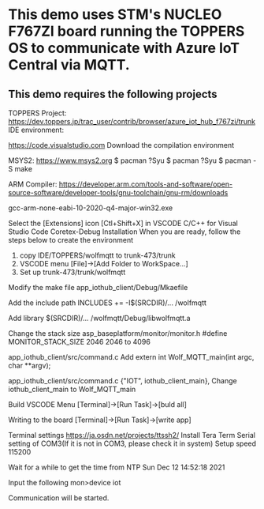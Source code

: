 # This demo uses STM's NUCLEO F767ZI board running the TOPPERS OS to communicate with Azure IoT Central via MQTT.

## This demo requires the following projects
TOPPERS Project:
https://dev.toppers.jp/trac_user/contrib/browser/azure_iot_hub_f767zi/trunk
IDE environment:

https://code.visualstudio.com
Download the compilation environment

MSYS2:
https://www.msys2.org
$ pacman ?Syu
$ pacman ?Syu
$ pacman -S make

ARM Compiler:
https://developer.arm.com/tools-and-software/open-source-software/developer-tools/gnu-toolchain/gnu-rm/downloads

gcc-arm-none-eabi-10-2020-q4-major-win32.exe

Select the [Extensions] icon [Ctl+Shift+X] in VSCODE
C/C++ for Visual Studio Code
Coretex-Debug
Installation
When you are ready, follow the steps below to create the environment
1. copy IDE/TOPPERS/wolfmqtt to trunk-473/trunk
2. VSCODE menu
  [File]->[Add Folder to WorkSpace...]
3. Set up trunk-473/trunk/wolfmqtt

Modify the make file
app_iothub_client/Debug/Mkaefile

Add the include path
INCLUDES += -I$(SRCDIR)/... /wolfmqtt

Add library
$(SRCDIR)/... /wolfmqtt/Debug/libwolfmqtt.a 

Change the stack size
asp_baseplatform/monitor/monitor.h
#define MONITOR_STACK_SIZE 2046
2046 to 4096

app_iothub_client/src/command.c
Add
extern int Wolf_MQTT_main(int argc, char **argv);

app_iothub_client/src/command.c
	{"IOT", iothub_client_main},
Change iothub_client_main to Wolf_MQTT_main

Build
VSCODE Menu
[Terminal]->[Run Task]->[buld all]

Writing to the board
[Terminal]->[Run Task]->[write app]

Terminal settings
https://ja.osdn.net/projects/ttssh2/
Install Tera Term
Serial setting of COM3(If it is not in COM3, please check it in system)
Setup speed 115200


Wait for a while to get the time from NTP
Sun Dec 12 14:52:18 2021

Input the following
mon>device iot

Communication will be started.

